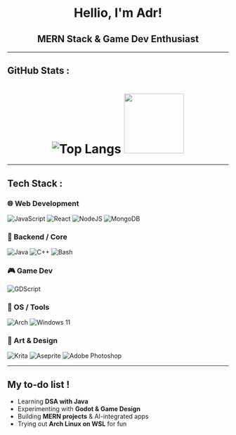 
# <div align="center"> Hellio, I'm Adr! </div>

## <div align="center"> **MERN Stack & Game Dev Enthusiast** </div>
 ---

## GitHub Stats :
# <div align="center"> ![Top Langs](https://github-readme-stats.vercel.app/api/top-langs/?username=ADR-Projects&hide=css,html,ejs&theme=tokyonight&layout=compact&langs_count=8)    <img src="https://media.giphy.com/media/v1.Y2lkPWVjZjA1ZTQ3bWl0c3h4bXRkZHR2ZjBsaWEwN3gzZGVjazh0NDIzaGR3Ym8zM2NsNCZlcD12MV9naWZzX3NlYXJjaCZjdD1n/GkD4U3VfiIbzcBhQNu/giphy.gif" width="136px">  </div>

---

## Tech Stack : 

### 🌐 Web Development  
![JavaScript](https://img.shields.io/badge/javascript-%23323330.svg?style=for-the-badge&logo=javascript&logoColor=%23F7DF1E) 
![React](https://img.shields.io/badge/react-%2320232a.svg?style=for-the-badge&logo=react&logoColor=%2361DAFB) 
![NodeJS](https://img.shields.io/badge/node.js-6DA55F?style=for-the-badge&logo=node.js&logoColor=white) ![MongoDB](https://img.shields.io/badge/MongoDB-%234ea94b.svg?style=for-the-badge&logo=mongodb&logoColor=white)

### 🍪 Backend / Core  
![Java](https://img.shields.io/badge/java-%23ED8B00.svg?style=for-the-badge&logo=openjdk&logoColor=white) ![C++](https://img.shields.io/badge/c++-%2300599C.svg?style=for-the-badge&logo=c%2B%2B&logoColor=white) ![Bash](https://img.shields.io/badge/GNU%20Bash-4EAA25?style=for-the-badge&logo=GNU%20Bash&logoColor=white)  

### 🎮 Game Dev  
![GDScript](https://img.shields.io/badge/GDScript-%2374267B.svg?style=for-the-badge&logo=godotengine&logoColor=white)  

### 🐧 OS / Tools  
![Arch](https://img.shields.io/badge/Arch%20Linux-1793D1?logo=arch-linux&logoColor=fff&style=for-the-badge) ![Windows 11](https://img.shields.io/badge/Windows%2011-%230079d5.svg?style=for-the-badge&logo=Windows%2011&logoColor=white)  

### 🎨 Art & Design
![Krita](https://img.shields.io/badge/Krita-203759?style=for-the-badge&logo=krita&logoColor=EEF37B) ![Aseprite](https://img.shields.io/badge/Aseprite-FFFFFF?style=for-the-badge&logo=Aseprite&logoColor=#7D929E) ![Adobe Photoshop](https://img.shields.io/badge/adobe%20photoshop-%2331A8FF.svg?style=for-the-badge&logo=adobe%20photoshop&logoColor=white)

---

## My to-do list !
- Learning **DSA with Java**  
- Experimenting with **Godot & Game Design**  
- Building **MERN projects** & AI-integrated apps  
- Trying out **Arch Linux on WSL** for fun  


